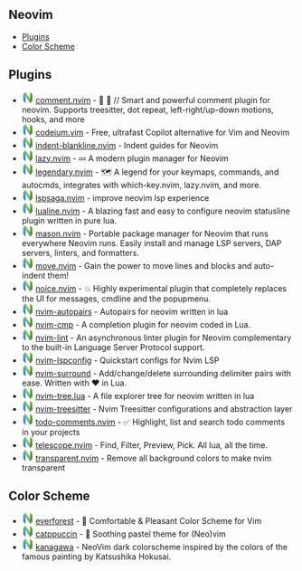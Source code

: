 ## Neovim

- [Plugins](#Plugins)
- [Color Scheme](#color-scheme)


## Plugins

- [![Neovim][nvim icon]](https://github.com/numToStr/Comment.nvim) [comment.nvim](https://github.com/numToStr/Comment.nvim) - 🧠 💪 // Smart and powerful comment plugin for neovim. Supports treesitter, dot repeat, left-right/up-down motions, hooks, and more
- [![Neovim][nvim icon]](https://github.com/Exafunction/codeium.vim) [codeium.vim](https://github.com/Exafunction/codeium.vim) - Free, ultrafast Copilot alternative for Vim and Neovim
- [![Neovim][nvim icon]](https://github.com/lukas-reineke/indent-blankline.nvim) [indent-blankline.nvim](https://github.com/lukas-reineke/indent-blankline.nvim) - Indent guides for Neovim
- [![Neovim][nvim icon]](https://github.com/folke/lazy.nvim) [lazy.nvim](https://github.com/folke/lazy.nvim) - 💤 A modern plugin manager for Neovim
- [![Neovim][nvim icon]](https://github.com/mrjones2014/legendary.nvim) [legendary.nvim](https://github.com/mrjones2014/legendary.nvim) - 🗺️ A legend for your keymaps, commands, and autocmds, integrates with which-key.nvim, lazy.nvim, and more.
- [![Neovim][nvim icon]](https://github.com/nvimdev/lspsaga.nvim) [lspsaga.nvim](https://github.com/nvimdev/lspsaga.nvim) - improve neovim lsp experience
- [![Neovim][nvim icon]](https://github.com/nvim-lualine/lualine.nvim) [lualine.nvim](https://github.com/nvim-lualine/lualine.nvim) - A blazing fast and easy to configure neovim statusline plugin written in pure lua.
- [![Neovim][nvim icon]](https://github.com/williamboman/mason.nvim) [mason.nvim](https://github.com/williamboman/mason.nvim) - Portable package manager for Neovim that runs everywhere Neovim runs. Easily install and manage LSP servers, DAP servers, linters, and formatters.
- [![Neovim][nvim icon]](https://github.com/fedepujol/move.nvim) [move.nvim](https://github.com/fedepujol/move.nvim) - Gain the power to move lines and blocks and auto-indent them!
- [![Neovim][nvim icon]](https://github.com/folke/noice.nvim) [noice.nvim](https://github.com/folke/noice.nvim) - 💥 Highly experimental plugin that completely replaces the UI for messages, cmdline and the popupmenu.
- [![Neovim][nvim icon]](https://github.com/windwp/nvim-autopairs) [nvim-autopairs](https://github.com/windwp/nvim-autopairs) - Autopairs for neovim written in lua
- [![Neovim][nvim icon]](https://github.com/hrsh7th/nvim-cmp) [nvim-cmp](https://github.com/hrsh7th/nvim-cmp) - A completion plugin for neovim coded in Lua.
- [![Neovim][nvim icon]](https://github.com/mfussenegger/nvim-lint) [nvim-lint](https://github.com/mfussenegger/nvim-lint) - An asynchronous linter plugin for Neovim complementary to the built-in Language Server Protocol support.
- [![Neovim][nvim icon]](https://github.com/neovim/nvim-lspconfig) [nvim-lspconfig](https://github.com/neovim/nvim-lspconfig) - Quickstart configs for Nvim LSP
- [![Neovim][nvim icon]](https://github.com/kylechui/nvim-surround) [nvim-surround](https://github.com/kylechui/nvim-surround) - Add/change/delete surrounding delimiter pairs with ease. Written with ❤️ in Lua.
- [![Neovim][nvim icon]](https://github.com/nvim-tree/nvim-tree.lua) [nvim-tree.lua](https://github.com/nvim-tree/nvim-tree.lua) - A file explorer tree for neovim written in lua
- [![Neovim][nvim icon]](https://github.com/nvim-treesitter/nvim-treesitter) [nvim-treesitter](https://github.com/nvim-treesitter/nvim-treesitter) - Nvim Treesitter configurations and abstraction layer
- [![Neovim][nvim icon]](https://github.com/folke/todo-comments.nvim) [todo-comments.nvim](https://github.com/folke/todo-comments.nvim) - ✅ Highlight, list and search todo comments in your projects
- [![Neovim][nvim icon]](https://github.com/nvim-telescope/telescope.nvim) [telescope.nvim](https://github.com/nvim-telescope/telescope.nvim) - Find, Filter, Preview, Pick. All lua, all the time.
- [![Neovim][nvim icon]](https://github.com/xiyaowong/transparent.nvim) [transparent.nvim](https://github.com/xiyaowong/transparent.nvim) - Remove all background colors to make nvim transparent


## Color Scheme
- [![Neovim][nvim icon]](https://github.com/sainnhe/everforest) [everforest](https://github.com/sainnhe/everforest) - 🌲 Comfortable & Pleasant Color Scheme for Vim
- [![Neovim][nvim icon]](https://github.com/catppuccin/nvim) [catppuccin](https://github.com/catppuccin/nvim) - 🍨 Soothing pastel theme for (Neo)vim
- [![Neovim][nvim icon]](https://github.com/rebelot/kanagawa.nvim) [kanagawa](https://github.com/rebelot/kanagawa.nvim) - NeoVim dark colorscheme inspired by the colors of the famous painting by Katsushika Hokusai.




[nvim icon]: ../assets/neovim.svg
